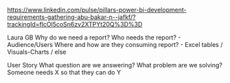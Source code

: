 

https://www.linkedin.com/pulse/pillars-power-bi-development-requirements-gathering-abu-bakar-n--jafkf/?trackingId=flcOl5coSn6zv2XTPYt20Q%3D%3D

Laura GB
Why do we need a report?
Who needs the report? - Audience/Users
Where and how are they consuming report? - Excel tables / Visuals-Charts / else 

User Story
What question are we answering?
What problem are we solving?
Someone needs X so that they can do Y 
